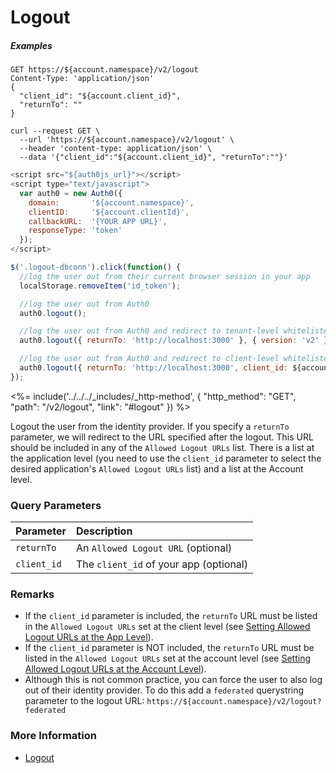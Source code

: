 # Logout

<h5 class="code-snippet-title">Examples</h5>

```http
GET https://${account.namespace}/v2/logout
Content-Type: 'application/json'
{
  "client_id": "${account.client_id}",
  "returnTo": ""
}
```

```shell
curl --request GET \
  --url 'https://${account.namespace}/v2/logout' \
  --header 'content-type: application/json' \
  --data '{"client_id":"${account.client_id}", "returnTo":""}'
```

```javascript
<script src="${auth0js_url}"></script>
<script type="text/javascript">
  var auth0 = new Auth0({
    domain:       '${account.namespace}',
    clientID:     '${account.clientId}',
    callbackURL:  '{YOUR APP URL}',
    responseType: 'token'
  });
</script>

$('.logout-dbconn').click(function() {
  //log the user out from their current browser session in your app
  localStorage.removeItem('id_token');

  //log the user out from Auth0
  auth0.logout();

  //log the user out from Auth0 and redirect to tenant-level whitelisted URL http://localhost:3000
  auth0.logout({ returnTo: 'http://localhost:3000' }, { version: 'v2' });

  //log the user out from Auth0 and redirect to client-level whitelisted URL http://localhost:3000
  auth0.logout({ returnTo: 'http://localhost:3000', client_id: ${account.clientId} }, { version: 'v2' });
});
```

<%= include('../../../_includes/_http-method', {
  "http_method": "GET",
  "path": "/v2/logout",
  "link": "#logout"
}) %>

Logout the user from the identity provider. If you specify a `returnTo` parameter, we will redirect to the URL specified after the logout. This URL should be included in any of the `Allowed Logout URLs` list. There is a list at the application level (you need to use the `client_id` parameter to select the desired application's `Allowed Logout URLs` list) and a list at the Account level.


### Query Parameters

| Parameter        | Description |
|:-----------------|:------------|
| `returnTo `      | An `Allowed Logout URL` (optional)|
| `client_id`      | The `client_id` of your app (optional) |


### Remarks

- If the `client_id` parameter is included, the `returnTo` URL must be listed in the `Allowed Logout URLs` set at the client level (see [Setting Allowed Logout URLs at the App Level](/logout#setting-allowed-logout-urls-at-the-app-level)).
- If the `client_id` parameter is NOT included, the `returnTo` URL must be listed in the `Allowed Logout URLs` set at the account level (see [Setting Allowed Logout URLs at the Account Level](/logout#setting-allowed-logout-urls-at-the-account-level)).
- Although this is not common practice, you can force the user to also log out of their identity provider. To do this add a `federated` querystring parameter to the logout URL: `https://${account.namespace}/v2/logout?federated`

### More Information
- [Logout](/logout)

